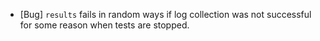 - [Bug] ``results`` fails in random ways if log collection was not successful for some reason when tests are stopped.
